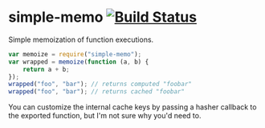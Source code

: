 simple-memo [![Build Status](https://travis-ci.org/evocateur/simple-memo.svg?branch=master)](https://travis-ci.org/evocateur/simple-memo)
===========

Simple memoization of function executions.

```js
var memoize = require("simple-memo");
var wrapped = memoize(function (a, b) {
    return a + b;
});
wrapped("foo", "bar"); // returns computed "foobar"
wrapped("foo", "bar"); // returns cached "foobar"
```

You can customize the internal cache keys by passing a hasher callback
to the exported function, but I'm not sure why you'd need to.

